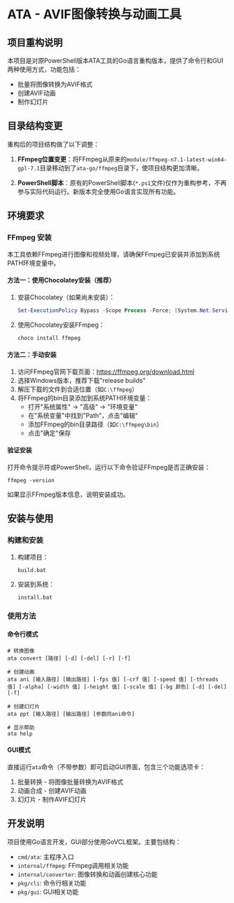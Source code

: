 # ATA - AVIF图像转换与动画工具

## 项目重构说明

本项目是对原PowerShell版本ATA工具的Go语言重构版本，提供了命令行和GUI两种使用方式，功能包括：

- 批量将图像转换为AVIF格式
- 创建AVIF动画
- 制作幻灯片

## 目录结构变更

重构后的项目结构做了以下调整：

1. **FFmpeg位置变更**：将FFmpeg从原来的`module/ffmpeg-n7.1-latest-win64-gpl-7.1`目录移动到了`ata-go/ffmpeg`目录下，使项目结构更加清晰。

2. **PowerShell脚本**：原有的PowerShell脚本(`*.ps1`文件)仅作为重构参考，不再参与实际代码运行。新版本完全使用Go语言实现所有功能。

## 环境要求

### FFmpeg 安装

本工具依赖FFmpeg进行图像和视频处理，请确保FFmpeg已安装并添加到系统PATH环境变量中。

#### 方法一：使用Chocolatey安装（推荐）

1. 安装Chocolatey（如果尚未安装）：
   ```powershell
   Set-ExecutionPolicy Bypass -Scope Process -Force; [System.Net.ServicePointManager]::SecurityProtocol = [System.Net.ServicePointManager]::SecurityProtocol -bor 3072; iex ((New-Object System.Net.WebClient).DownloadString('https://community.chocolatey.org/install.ps1'))
   ```

2. 使用Chocolatey安装FFmpeg：
   ```powershell
   choco install ffmpeg
   ```

#### 方法二：手动安装

1. 访问FFmpeg官网下载页面：https://ffmpeg.org/download.html
2. 选择Windows版本，推荐下载"release builds"
3. 解压下载的文件到合适位置（如`C:\ffmpeg`）
4. 将FFmpeg的bin目录添加到系统PATH环境变量：
   - 打开"系统属性" → "高级" → "环境变量"
   - 在"系统变量"中找到"Path"，点击"编辑"
   - 添加FFmpeg的bin目录路径（如`C:\ffmpeg\bin`）
   - 点击"确定"保存

#### 验证安装

打开命令提示符或PowerShell，运行以下命令验证FFmpeg是否正确安装：
```
ffmpeg -version
```

如果显示FFmpeg版本信息，说明安装成功。

## 安装与使用

### 构建和安装

1. 构建项目：
   ```
   build.bat
   ```

2. 安装到系统：
   ```
   install.bat
   ```

### 使用方法

#### 命令行模式

```
# 转换图像
ata convert [路径] [-d] [-del] [-r] [-f]

# 创建动画
ata ani [输入路径] [输出路径] [-fps 值] [-crf 值] [-speed 值] [-threads 值] [-alpha] [-width 值] [-height 值] [-scale 值] [-bg 颜色] [-d] [-del] [-f]

# 创建幻灯片
ata ppt [输入路径] [输出路径] [参数同ani命令]

# 显示帮助
ata help
```

#### GUI模式

直接运行`ata`命令（不带参数）即可启动GUI界面，包含三个功能选项卡：

1. 批量转换 - 将图像批量转换为AVIF格式
2. 动画合成 - 创建AVIF动画
3. 幻灯片 - 制作AVIF幻灯片

## 开发说明

项目使用Go语言开发，GUI部分使用GoVCL框架。主要包结构：

- `cmd/ata`: 主程序入口
- `internal/ffmpeg`: FFmpeg调用相关功能
- `internal/converter`: 图像转换和动画创建核心功能
- `pkg/cli`: 命令行相关功能
- `pkg/gui`: GUI相关功能